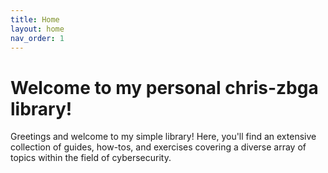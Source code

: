 ```yaml
---
title: Home
layout: home
nav_order: 1
---
```


# Welcome to my personal **chris-zbga library**!

Greetings and welcome to my simple library! Here, you'll find an extensive collection of guides, how-tos, and exercises covering a diverse array of topics within the field of cybersecurity.